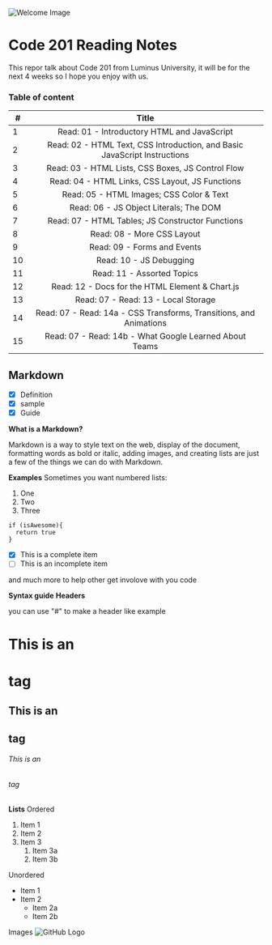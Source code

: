 ![Welcome Image](https://encrypted-tbn0.gstatic.com/images?q=tbn%3AANd9GcQFNjafs34phHpbLQyN_a0qaiqBWa0BPGWn1DF7Wb4yWHm3okLB&usqp=CAU)

# Code 201 Reading Notes

This repor talk about Code 201 from Luminus University, it will be for the next 4 weeks so I hope you enjoy with us.

### Table of content
|  #  |  Title                                                                                  |
| --- |:---------------------------------------------------------------------------------------:|
| 1   |  Read: 01 - Introductory HTML and JavaScript                                            |
| 2   |  Read: 02 - HTML Text, CSS Introduction, and Basic JavaScript Instructions              |
| 3   |  Read: 03 - HTML Lists, CSS Boxes, JS Control Flow                                      |
| 4   |  Read: 04 - HTML Links, CSS Layout, JS Functions                                        |
| 5   |  Read: 05 - HTML Images; CSS Color & Text                                               |
| 6   |  Read: 06 - JS Object Literals; The DOM                                                 |
| 7   |  Read: 07 - HTML Tables; JS Constructor Functions                                       |
| 8   |  Read: 08 - More CSS Layout                                                             |
| 9   |  Read: 09 - Forms and Events                                                            |
| 10  |  Read: 10 - JS Debugging                                                                |
| 11  |  Read: 11 - Assorted Topics	                                                            |
| 12  |  Read: 12 - Docs for the HTML <canvas> Element & Chart.js                               |
| 13  |  Read: 07 - Read: 13 - Local Storage                                                    |
| 14  |  Read: 07 - Read: 14a - CSS Transforms, Transitions, and Animations                     |
| 15  |  Read: 07 - Read: 14b - What Google Learned About Teams                                 |



## Markdown

- [x] Definition
- [x] sample
- [x] Guide

**What is a Markdown?**

Markdown is a way to style text on the web, display of the document, formatting words as bold or italic, adding images, and creating lists are just a few of the things we can do with Markdown.

**Examples**
Sometimes you want numbered lists:

1. One
2. Two
3. Three

```
if (isAwesome){
  return true
}
```

- [x] This is a complete item
- [ ] This is an incomplete item

and much more to help other get involove with you code


**Syntax guide**
__Headers__

you can use "#" to make a header like example 
# This is an <h1> tag
## This is an <h2> tag
###### This is an <h6> tag

__Lists__
Ordered
1. Item 1
1. Item 2
1. Item 3
   1. Item 3a
   1. Item 3b

Unordered
* Item 1
* Item 2
  * Item 2a
  * Item 2b
  
Images
![GitHub Logo](https://static.rfstat.com/renderforest/images/v2/logos/renderforest-logo2.jpg)


